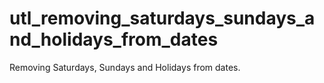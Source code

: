 # utl_removing_saturdays_sundays_and_holidays_from_dates
 Removing Saturdays, Sundays and Holidays from dates. 
